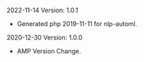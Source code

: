 2022-11-14 Version: 1.0.1
- Generated php 2019-11-11 for nlp-automl.

2020-12-30 Version: 1.0.0
- AMP Version Change.

